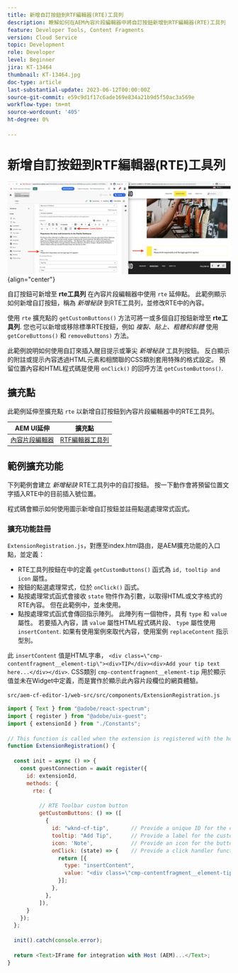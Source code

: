 ```yaml
---
title: 新增自訂按鈕到RTF編輯器(RTE)工具列
description: 瞭解如何在AEM內容片段編輯器中將自訂按鈕新增到RTF編輯器(RTE)工具列
feature: Developer Tools, Content Fragments
version: Cloud Service
topic: Development
role: Developer
level: Beginner
jira: KT-13464
thumbnail: KT-13464.jpg
doc-type: article
last-substantial-update: 2023-06-12T00:00:00Z
source-git-commit: e59c9d1f17c6ade169e834a21b9d5f50ac3a569e
workflow-type: tm+mt
source-wordcount: '405'
ht-degree: 0%

---
```



# 新增自訂按鈕到RTF編輯器(RTE)工具列

![內容片段編輯器工具列擴充功能範例](./assets/rte/rte-toolbar-hero.png){align="center"}

自訂按鈕可新增至 **rte工具列** 在內容片段編輯器中使用 `rte` 延伸點。 此範例顯示如何新增自訂按鈕，稱為 _新增秘訣_ 到RTE工具列，並修改RTE中的內容。

使用 `rte` 擴充點的 `getCustomButtons()` 方法可將一或多個自訂按鈕新增至 **rte工具列**. 您也可以新增或移除標準RTE按鈕，例如 _複製、貼上、粗體和斜體_ 使用 `getCoreButtons()` 和 `removeButtons)` 方法。

此範例說明如何使用自訂來插入醒目提示或筆尖 _新增秘訣_ 工具列按鈕。 反白顯示的附註或提示內容透過HTML元素和相關聯的CSS類別套用特殊的格式設定。 預留位置內容和HTML程式碼是使用 `onClick()` 的回呼方法 `getCustomButtons()`.

## 擴充點

此範例延伸至擴充點 `rte` 以新增自訂按鈕到內容片段編輯器中的RTE工具列。

| AEM UI延伸 | 擴充點 |
| ------------------------ | --------------------- | 
| [內容片段編輯器](https://developer.adobe.com/uix/docs/services/aem-cf-editor/) | [RTF編輯器工具列](https://developer.adobe.com/uix/docs/services/aem-cf-editor/api/rte-toolbar/) |

## 範例擴充功能

下列範例會建立 _新增秘訣_ RTE工具列中的自訂按鈕。 按一下動作會將預留位置文字插入RTE中的目前插入號位置。

程式碼會顯示如何使用圖示新增自訂按鈕並註冊點選處理常式函式。

### 擴充功能註冊

`ExtensionRegistration.js`，對應至index.html路由，是AEM擴充功能的入口點，並定義：

+ RTE工具列按鈕在中的定義 `getCustomButtons()` 函式為 `id, tooltip and icon` 屬性。
+ 按鈕的點選處理常式，位於 `onClick()` 函式。
+ 點按處理常式函式會接收 `state` 物件作為引數，以取得HTML或文字格式的RTE內容。 但在此範例中，並未使用。
+ 點按處理常式函式會傳回指示陣列。 此陣列有一個物件，具有 `type` 和 `value` 屬性。 若要插入內容，請 `value` 屬性HTML程式碼片段、 `type` 屬性使用 `insertContent`. 如果有使用案例來取代內容，使用案例 `replaceContent` 指示型別。

此 `insertContent` 值是HTML字串， `<div class=\"cmp-contentfragment__element-tip\"><div>TIP</div><div>Add your tip text here...</div></div>`. CSS類別 `cmp-contentfragment__element-tip` 用於顯示值並未在Widget中定義，而是實作於顯示此內容片段欄位的網頁體驗。


`src/aem-cf-editor-1/web-src/src/components/ExtensionRegistration.js`

```javascript
import { Text } from "@adobe/react-spectrum";
import { register } from "@adobe/uix-guest";
import { extensionId } from "./Constants";

// This function is called when the extension is registered with the host and runs in an iframe in the Content Fragment Editor browser window.
function ExtensionRegistration() {

  const init = async () => {
    const guestConnection = await register({
      id: extensionId,
      methods: {
        rte: {

          // RTE Toolbar custom button
          getCustomButtons: () => ([
            {
              id: "wknd-cf-tip",       // Provide a unique ID for the custom button
              tooltip: "Add Tip",      // Provide a label for the custom button
              icon: 'Note',            // Provide an icon for the button (see https://spectrum.adobe.com/page/icons/ for a list of available icons)
              onClick: (state) => {    // Provide a click handler function that returns the instructions array with type and value. This example inserts the HTML snippet for TIP content.
                return [{
                  type: "insertContent",
                  value: "<div class=\"cmp-contentfragment__element-tip\"><div>TIP</div><div>Add your tip text here...</div></div>"
                }];
              },
            },
          ]),
      }
    });
  };
  
  init().catch(console.error);

  return <Text>IFrame for integration with Host (AEM)...</Text>;
}
```
